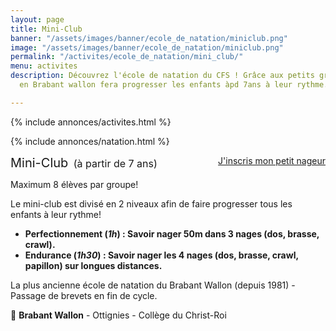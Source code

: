 ```yaml
---
layout: page
title: Mini-Club
banner: "/assets/images/banner/ecole_de_natation/miniclub.png"
image: "/assets/images/banner/ecole_de_natation/miniclub.png"
permalink: "/activites/ecole_de_natation/mini_club/"
menu: activites
description: Découvrez l'école de natation du CFS ! Grâce aux petits groupes, le mini-club
  en Brabant wallon fera progresser les enfants àpd 7ans à leur rythme.

---
```

{% include annonces/activites.html %}

{% include annonces/natation.html %}

<div class="col-md-4" style="float: right; margin-bottom: 20px;">
<a href="https://www12.iclub.be/myiclub3_CFS_register.asp?ClubID=559&LG=FR&Categorie=5" class="btn btn-block btn-info-filled" target="_blank">J'inscris mon petit nageur</a>
</div>

<span style="font-size:20px">Mini-Club</span> <span style="font-size:16px"> (à partir de 7 ans)</span>

Maximum 8 élèves par groupe!

Le mini-club est divisé en 2 niveaux afin de faire progresser tous les enfants à leur rythme!

* **Perfectionnement (_1h_) : Savoir nager 50m dans 3 nages (dos, brasse, crawl).**
* **Endurance (_1h30_) : Savoir nager les 4 nages (dos, brasse, crawl, papillon) sur longues distances.**

La plus ancienne école de natation du Brabant Wallon (depuis 1981) - Passage de brevets en fin de cycle.

📍 **Brabant Wallon** - Ottignies - Collège du Christ-Roi